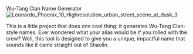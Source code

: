 Wu-Tang Clan Name Generator
![Leonardo_Phoenix_10_Highresolution_urban_street_scene_at_dusk_3](https://github.com/user-attachments/assets/ae6984a0-b671-4e22-8b5b-d1d39687c30d)


This is a little project that does one cool thing: it generates Wu-Tang Clan-style names. Ever wondered what your alias would be if you rolled with the crew? Well, this tool is designed to give you a unique, impactful name that sounds like it came straight out of Shaolin.
